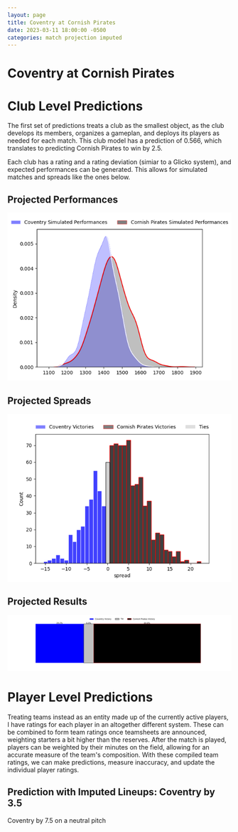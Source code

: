 ```yaml
---  
layout: page  
title: Coventry at Cornish Pirates  
date: 2023-03-11 18:00:00 -0500  
categories: match projection imputed  
---
```

# Coventry at Cornish Pirates

# Club Level Predictions


The first set of predictions treats a club as the smallest object, as the club develops its members, organizes a gameplan, and deploys its players as needed for each match. This club model has a prediction of 0.566, which translates to predicting Cornish Pirates to win by 2.5.

Each club has a rating and a rating deviation (simiar to a Glicko system), and expected performances can be generated. This allows for simulated matches and spreads like the ones below.
## Projected Performances


![Projected Performances](plots/performances_2023-03-11-CornishPirates-Coventry.png)
## Projected Spreads


![Projected Spreads](plots/spreads_2023-03-11-CornishPirates-Coventry.png)
## Projected Results


![Projected Results](plots/resultbar_2023-03-11-CornishPirates-Coventry.png)
# Player Level Predictions


Treating teams instead as an entity made up of the currently active players, I have ratings for each player in an altogether different system. These can be combined to form team ratings once teamsheets are announced, weighting starters a bit higher than the reserves. After the match is played, players can be weighted by their minutes on the field, allowing for an accurate measure of the team's composition. With these compiled team ratings, we can make predictions, measure inaccuracy, and update the individual player ratings.
## Prediction with Imputed Lineups: Coventry by 3.5


Coventry by 7.5 on a neutral pitch

